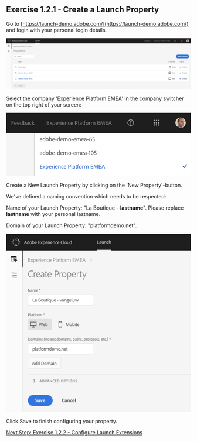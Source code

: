 ## Exercise 1.2.1 - Create a Launch Property

Go to [https://launch-demo.adobe.com/](https://launch-demo.adobe.com/) and login with your personal login details.

![Launch Setup](./images/launchlanding.png)

Select the company 'Experience Platform EMEA' in the company switcher on the top right of your screen:

![Launch Setup](./images/companyswitcher.png)

Create a New Launch Property by clicking on the 'New Property'-button.

We've defined a naming convention which needs to be respected:

Name of your Launch Property: "La Boutique - **lastname**". Please replace **lastname** with your personal lastname.

Domain of your Launch Property: "platformdemo.net".

![Launch Setup](./images/createlaunchproperty.png)

Click Save to finish configuring your property.

[Next Step: Exercise 1.2.2 - Configure Launch Extensions](./ex2.md)



